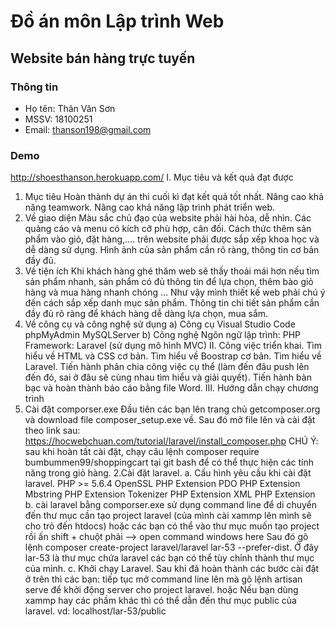 # Đồ án môn Lập trình Web
 
## Website bán hàng trực tuyến

### Thông tin
- Họ tên: Thân Văn Sơn
- MSSV: 18100251
- Email: thanson198@gmail.com
### Demo
http://shoesthanson.herokuapp.com/
 I. Mục tiêu và kết quả đạt được
 1. Mục tiêu
 Hoàn thành dự án thi cuối kì đạt kết quả tốt nhất.
 Nâng cao khả năng teamwork.
 Nâng cao khả năng lập trình phát triển web.
 2. Về giao diện
 Màu sắc chủ đạo của website phải hài hòa, dễ nhìn.
Các quảng cáo và menu có kích cỡ phù hợp, cân đối.
Cách thức thêm sản phẩm vào giỏ, đặt hàng,.... trên website phải được sắp xếp khoa học và dễ dàng sử dụng.
Hình ảnh của sản phẩm cần rõ ràng, thông tin cơ bản đầy đủ.
3. Về tiện ích
Khi khách hàng ghé thăm web sẽ thấy thoải mái hơn nếu tìm sản phẩm nhanh, sản phẩm có đủ thông tin để lựa chọn, thêm bào giỏ hàng và mua hàng nhanh chóng … Như vậy mình thiết kế web phải chú ý đến cách sắp xếp danh mục sản phẩm.
Thông tin chi tiết sản phẩm cần đầy đủ rõ ràng để khách hàng dễ dàng lựa chọn, mua sắm.
4. Về công cụ và công nghệ sử dụng
a) Công cụ
Visual Studio Code
phpMyAdmin
MySQLServer
b) Công nghệ
Ngôn ngữ lập trình: PHP
Framework: Laravel (sử dụng mô hình MVC)
II. Công việc triển khai.
Tìm hiểu về HTML và CSS cơ bản.
Tìm hiểu về Boostrap cơ bản.
Tìm hiểu về Laravel.
Tiến hành phân chia công việc cụ thể (làm đến đâu push lên đến đó, sai ở đâu sẽ cùng nhau tìm hiểu và giải quyết).
Tiến hành bàn bạc và hoàn thành báo cáo bằng file Word.
III. Hướng dẫn chạy chương trình
 1. Cài đặt comporser.exe
Đầu tiên các bạn lên trang chủ getcomposer.org và download file composer_setup.exe về.
Sau đó mở file lên và cài đặt theo link sau: https://hocwebchuan.com/tutorial/laravel/install_composer.php
CHÚ Ý: sau khi hoàn tất cài đặt, chạy câu lệnh composer require bumbummen99/shoppingcart tại git bash để có thể thực hiện các tính năng trong giỏ hàng.
2.Cài đặt laravel.
a. Cấu hình yêu cầu khi cài đặt laravel.
PHP >= 5.6.4
OpenSSL PHP Extension
PDO PHP Extension
Mbstring PHP Extension
Tokenizer PHP Extension
XML PHP Extension
 b. cài laravel bằng comporser.exe
sử dụng command line để di chuyển đến thư mục cần tạo project laravel (của mình cài xammp lên mình sẽ cho trỏ đến htdocs) hoặc các bạn có thể vào thư mục muốn tạo project rồi ấn shift + chuột phải --> open command windows here
Sau đó gõ lệnh composer create-project laravel/laravel lar-53 --prefer-dist. Ở đây lar-53 là thư mục chứa laravel các bạn có thể tùy chỉnh thành thư mục của mình.
c. Khởi chạy Laravel.
Sau khi đã hoàn thành các bước cài đặt ở trên thì các bạn: tiếp tục mở command line lên mà gõ lệnh artisan serve để khởi động server cho project laravel. hoặc Nếu bạn dùng xammp hay các phầm khác thì có thể dẫn đến thư mục public của laravel. vd: localhost/lar-53/public
